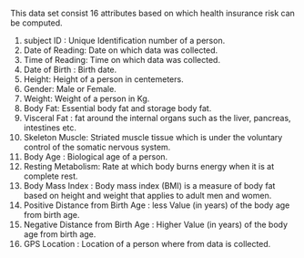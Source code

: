 
This data set consist 16 attributes based on which health insurance risk can be computed.
1) subject ID : Unique Identification number of a person.
2) Date of Reading: Date on which data was collected.
3) Time of Reading: Time on which data was collected.
4) Date of Birth : Birth date.
5) Height: Height of a person in centemeters.
6) Gender: Male or Female.
7) Weight: Weight of a person in Kg.
8) Body Fat: Essential body fat and storage body fat. 
9) Visceral Fat : fat around the internal organs such as the liver, pancreas, intestines etc.
10) Skeleton Muscle: Striated muscle tissue which is under the voluntary control of the somatic nervous system.
11) Body Age : Biological age of a person.
12) Resting Metabolism: Rate at which body burns energy when it is at complete rest.
13) Body Mass Index : Body mass index (BMI) is a measure of body fat based on height and weight that applies to adult men and women.
14) Positive Distance from Birth Age : less Value (in years) of the body age from birth age. 
15) Negative Distance from Birth Age : Higher Value (in years) of the body age from birth age. 
16) GPS Location : Location of a person where from data is collected.
